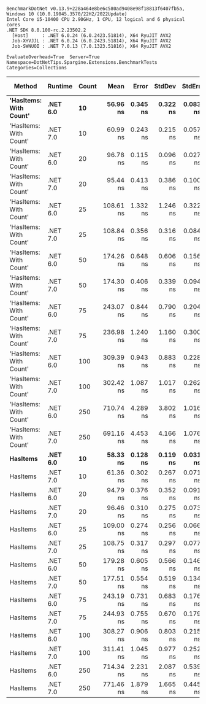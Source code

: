 ```

BenchmarkDotNet v0.13.9+228a464e8be6c580ad9408e98f18813f6407fb5a, Windows 10 (10.0.19045.3570/22H2/2022Update)
Intel Core i5-10400 CPU 2.90GHz, 1 CPU, 12 logical and 6 physical cores
.NET SDK 8.0.100-rc.2.23502.2
  [Host]     : .NET 6.0.24 (6.0.2423.51814), X64 RyuJIT AVX2
  Job-XHVJJL : .NET 6.0.24 (6.0.2423.51814), X64 RyuJIT AVX2
  Job-SWNUOI : .NET 7.0.13 (7.0.1323.51816), X64 RyuJIT AVX2

EvaluateOverhead=True  Server=True  Namespace=DotNetTips.Spargine.Extensions.BenchmarkTests  
Categories=Collections  

```
| Method                 | Runtime  | Count | Mean      | Error    | StdDev   | StdErr   | Min       | Q1        | Median    | Q3        | Max       | Op/s         | CI99.9% Margin | Iterations | Kurtosis | MValue | Skewness | Rank | LogicalGroup | Baseline | Code Size | Allocated |
|----------------------- |--------- |------ |----------:|---------:|---------:|---------:|----------:|----------:|----------:|----------:|----------:|-------------:|---------------:|-----------:|---------:|-------:|---------:|-----:|------------- |--------- |----------:|----------:|
| **&#39;HasItems: With Count&#39;** | **.NET 6.0** | **10**    |  **56.96 ns** | **0.345 ns** | **0.322 ns** | **0.083 ns** |  **56.53 ns** |  **56.72 ns** |  **56.88 ns** |  **57.20 ns** |  **57.55 ns** | **17,555,494.0** |      **0.3446 ns** |      **15.00** |    **1.726** |  **2.000** |   **0.3998** |    **1** | *****            | **No**       |     **324 B** |      **56 B** |
| &#39;HasItems: With Count&#39; | .NET 7.0 | 10    |  60.99 ns | 0.243 ns | 0.215 ns | 0.057 ns |  60.66 ns |  60.86 ns |  60.97 ns |  61.08 ns |  61.37 ns | 16,396,965.9 |      0.2425 ns |      14.00 |    2.112 |  2.000 |   0.3161 |    3 | *            | No       |     326 B |      56 B |
| &#39;HasItems: With Count&#39; | .NET 6.0 | 20    |  96.78 ns | 0.115 ns | 0.096 ns | 0.027 ns |  96.61 ns |  96.73 ns |  96.77 ns |  96.85 ns |  96.95 ns | 10,333,214.8 |      0.1146 ns |      13.00 |    2.169 |  2.000 |  -0.0308 |    4 | *            | No       |     324 B |      56 B |
| &#39;HasItems: With Count&#39; | .NET 7.0 | 20    |  95.44 ns | 0.413 ns | 0.386 ns | 0.100 ns |  94.85 ns |  95.14 ns |  95.41 ns |  95.78 ns |  96.01 ns | 10,477,470.7 |      0.4131 ns |      15.00 |    1.469 |  2.000 |  -0.0582 |    4 | *            | No       |     326 B |      56 B |
| &#39;HasItems: With Count&#39; | .NET 6.0 | 25    | 108.61 ns | 1.332 ns | 1.246 ns | 0.322 ns | 107.34 ns | 107.78 ns | 107.91 ns | 109.71 ns | 110.89 ns |  9,207,447.5 |      1.3321 ns |      15.00 |    1.747 |  2.000 |   0.7074 |    5 | *            | No       |     324 B |      56 B |
| &#39;HasItems: With Count&#39; | .NET 7.0 | 25    | 108.84 ns | 0.356 ns | 0.316 ns | 0.084 ns | 108.10 ns | 108.76 ns | 108.94 ns | 109.02 ns | 109.24 ns |  9,188,169.8 |      0.3564 ns |      14.00 |    2.838 |  2.000 |  -1.0025 |    5 | *            | No       |     326 B |      56 B |
| &#39;HasItems: With Count&#39; | .NET 6.0 | 50    | 174.26 ns | 0.648 ns | 0.606 ns | 0.156 ns | 173.49 ns | 173.76 ns | 174.19 ns | 174.64 ns | 175.67 ns |  5,738,405.8 |      0.6475 ns |      15.00 |    2.502 |  2.000 |   0.6004 |    6 | *            | No       |     324 B |      56 B |
| &#39;HasItems: With Count&#39; | .NET 7.0 | 50    | 174.30 ns | 0.406 ns | 0.339 ns | 0.094 ns | 173.64 ns | 174.20 ns | 174.33 ns | 174.52 ns | 174.81 ns |  5,737,353.7 |      0.4058 ns |      13.00 |    2.259 |  2.000 |  -0.5812 |    6 | *            | No       |     326 B |      56 B |
| &#39;HasItems: With Count&#39; | .NET 6.0 | 75    | 243.07 ns | 0.844 ns | 0.790 ns | 0.204 ns | 241.27 ns | 242.63 ns | 243.14 ns | 243.59 ns | 244.49 ns |  4,114,056.5 |      0.8444 ns |      15.00 |    2.776 |  2.000 |  -0.4050 |    9 | *            | No       |     324 B |      56 B |
| &#39;HasItems: With Count&#39; | .NET 7.0 | 75    | 236.98 ns | 1.240 ns | 1.160 ns | 0.300 ns | 234.55 ns | 236.40 ns | 237.25 ns | 237.59 ns | 238.86 ns |  4,219,687.0 |      1.2402 ns |      15.00 |    2.532 |  2.000 |  -0.5625 |    8 | *            | No       |     326 B |      56 B |
| &#39;HasItems: With Count&#39; | .NET 6.0 | 100   | 309.39 ns | 0.943 ns | 0.883 ns | 0.228 ns | 307.94 ns | 308.88 ns | 309.31 ns | 309.87 ns | 311.22 ns |  3,232,126.4 |      0.9435 ns |      15.00 |    2.338 |  2.000 |   0.2252 |   11 | *            | No       |     324 B |      56 B |
| &#39;HasItems: With Count&#39; | .NET 7.0 | 100   | 302.42 ns | 1.087 ns | 1.017 ns | 0.262 ns | 301.24 ns | 301.71 ns | 302.05 ns | 302.90 ns | 304.44 ns |  3,306,605.7 |      1.0867 ns |      15.00 |    2.192 |  2.000 |   0.7677 |   10 | *            | No       |     326 B |      56 B |
| &#39;HasItems: With Count&#39; | .NET 6.0 | 250   | 710.74 ns | 4.289 ns | 3.802 ns | 1.016 ns | 701.60 ns | 711.43 ns | 711.89 ns | 712.74 ns | 713.66 ns |  1,406,983.8 |      4.2887 ns |      14.00 |    4.158 |  2.000 |  -1.6733 |   13 | *            | No       |     324 B |      56 B |
| &#39;HasItems: With Count&#39; | .NET 7.0 | 250   | 691.16 ns | 4.453 ns | 4.166 ns | 1.076 ns | 679.67 ns | 690.11 ns | 691.08 ns | 693.44 ns | 698.05 ns |  1,446,851.1 |      4.4534 ns |      15.00 |    4.547 |  2.000 |  -1.0681 |   12 | *            | No       |     326 B |      56 B |
| **HasItems**               | **.NET 6.0** | **10**    |  **58.33 ns** | **0.128 ns** | **0.119 ns** | **0.031 ns** |  **58.08 ns** |  **58.26 ns** |  **58.35 ns** |  **58.43 ns** |  **58.49 ns** | **17,143,138.6** |      **0.1276 ns** |      **15.00** |    **2.187** |  **2.000** |  **-0.6119** |    **2** | *****            | **No**       |     **311 B** |      **56 B** |
| HasItems               | .NET 7.0 | 10    |  61.36 ns | 0.302 ns | 0.267 ns | 0.071 ns |  60.98 ns |  61.21 ns |  61.27 ns |  61.46 ns |  61.94 ns | 16,295,996.8 |      0.3016 ns |      14.00 |    2.669 |  2.000 |   0.8523 |    3 | *            | No       |     312 B |      56 B |
| HasItems               | .NET 6.0 | 20    |  94.79 ns | 0.376 ns | 0.352 ns | 0.091 ns |  94.11 ns |  94.57 ns |  94.89 ns |  94.99 ns |  95.48 ns | 10,549,145.7 |      0.3763 ns |      15.00 |    2.295 |  2.000 |  -0.0666 |    4 | *            | No       |     311 B |      56 B |
| HasItems               | .NET 7.0 | 20    |  96.46 ns | 0.310 ns | 0.275 ns | 0.073 ns |  96.09 ns |  96.28 ns |  96.40 ns |  96.69 ns |  96.97 ns | 10,367,172.4 |      0.3099 ns |      14.00 |    1.736 |  2.000 |   0.2376 |    4 | *            | No       |     312 B |      56 B |
| HasItems               | .NET 6.0 | 25    | 109.00 ns | 0.274 ns | 0.256 ns | 0.066 ns | 108.59 ns | 108.84 ns | 108.92 ns | 109.18 ns | 109.44 ns |  9,174,434.0 |      0.2738 ns |      15.00 |    1.882 |  2.000 |   0.1897 |    5 | *            | No       |     311 B |      56 B |
| HasItems               | .NET 7.0 | 25    | 108.75 ns | 0.317 ns | 0.297 ns | 0.077 ns | 108.21 ns | 108.52 ns | 108.63 ns | 108.98 ns | 109.27 ns |  9,195,709.4 |      0.3171 ns |      15.00 |    1.862 |  2.000 |   0.0971 |    5 | *            | No       |     312 B |      56 B |
| HasItems               | .NET 6.0 | 50    | 179.28 ns | 0.605 ns | 0.566 ns | 0.146 ns | 178.26 ns | 178.88 ns | 179.25 ns | 179.62 ns | 180.51 ns |  5,577,766.5 |      0.6053 ns |      15.00 |    2.540 |  2.000 |   0.3042 |    7 | *            | No       |     311 B |      56 B |
| HasItems               | .NET 7.0 | 50    | 177.51 ns | 0.554 ns | 0.519 ns | 0.134 ns | 176.62 ns | 177.21 ns | 177.59 ns | 177.79 ns | 178.56 ns |  5,633,606.2 |      0.5544 ns |      15.00 |    2.357 |  2.000 |   0.0242 |    7 | *            | No       |     312 B |      56 B |
| HasItems               | .NET 6.0 | 75    | 243.19 ns | 0.731 ns | 0.683 ns | 0.176 ns | 242.01 ns | 242.74 ns | 243.15 ns | 243.64 ns | 244.69 ns |  4,112,023.7 |      0.7306 ns |      15.00 |    2.480 |  2.000 |   0.2970 |    9 | *            | No       |     311 B |      56 B |
| HasItems               | .NET 7.0 | 75    | 244.93 ns | 0.755 ns | 0.670 ns | 0.179 ns | 243.83 ns | 244.42 ns | 244.87 ns | 245.49 ns | 245.93 ns |  4,082,875.6 |      0.7555 ns |      14.00 |    1.673 |  2.000 |   0.0529 |    9 | *            | No       |     312 B |      56 B |
| HasItems               | .NET 6.0 | 100   | 308.27 ns | 0.906 ns | 0.803 ns | 0.215 ns | 307.24 ns | 307.76 ns | 308.11 ns | 308.47 ns | 309.81 ns |  3,243,943.5 |      0.9063 ns |      14.00 |    2.355 |  2.000 |   0.7435 |   11 | *            | No       |     311 B |      56 B |
| HasItems               | .NET 7.0 | 100   | 311.41 ns | 1.045 ns | 0.977 ns | 0.252 ns | 310.34 ns | 310.58 ns | 311.11 ns | 312.01 ns | 313.25 ns |  3,211,251.5 |      1.0445 ns |      15.00 |    1.734 |  2.000 |   0.5669 |   11 | *            | No       |     312 B |      56 B |
| HasItems               | .NET 6.0 | 250   | 714.34 ns | 2.231 ns | 2.087 ns | 0.539 ns | 710.35 ns | 713.13 ns | 714.58 ns | 716.09 ns | 717.13 ns |  1,399,893.7 |      2.2310 ns |      15.00 |    1.853 |  2.000 |  -0.4364 |   13 | *            | No       |     311 B |      56 B |
| HasItems               | .NET 7.0 | 250   | 771.46 ns | 1.879 ns | 1.665 ns | 0.445 ns | 767.49 ns | 770.94 ns | 771.95 ns | 772.41 ns | 773.64 ns |  1,296,249.9 |      1.8787 ns |      14.00 |    3.121 |  2.000 |  -0.9918 |   14 | *            | No       |     312 B |      56 B |
